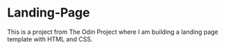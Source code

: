 # Landing-Page
This is a project from The Odin Project where I am building a landing page template with HTML and CSS.